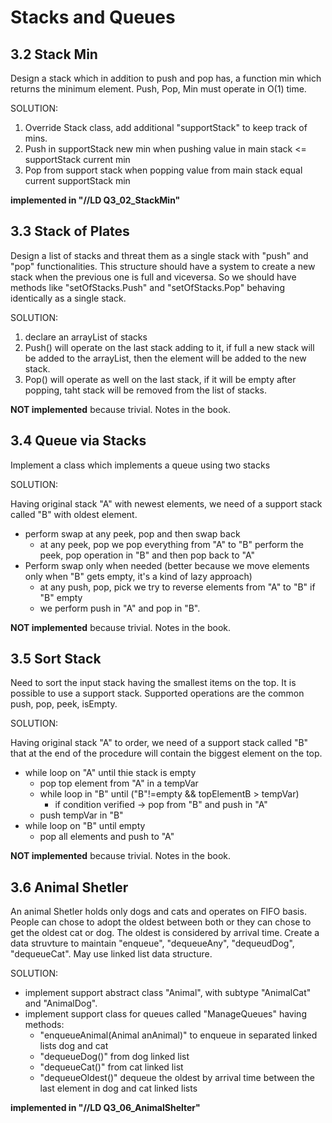 # Stacks and Queues

## 3.2 Stack Min
Design a stack which in addition to push and pop has, a function min which returns the minimum element. Push, Pop, Min must operate in O(1) time.

SOLUTION:
1) Override Stack class, add additional "supportStack" to keep track of mins.
2) Push in supportStack new min when pushing value in main stack <= supportStack current min
3) Pop from support stack when popping value from main stack equal current supportStack min

**implemented in "//LD Q3_02_StackMin"**

## 3.3 Stack of Plates 
Design a list of stacks and threat them as a single stack with "push" and "pop" functionalities. This structure should have a system to create a new stack when the previous one is full and viceversa. So we should have methods like "setOfStacks.Push" and "setOfStacks.Pop" behaving identically as a single stack.

SOLUTION:
1) declare an arrayList of stacks
2) Push() will operate on the last stack adding to it, if full a new stack will be added to the arrayList, then the element will be added to the new stack.
3) Pop() will operate as well on the last stack, if it will be empty after popping, taht stack will be removed from the list of stacks.

**NOT implemented** because trivial. Notes in the book.

## 3.4 Queue via Stacks
Implement a class which implements a queue using two stacks

SOLUTION:

Having original stack "A" with newest elements, we need of a support stack called "B" with oldest element.
  - perform swap at any peek, pop and then swap back
    - at any peek, pop we pop everything from "A" to "B" perform the peek, pop operation in  "B" and then pop back to "A" 
  - Perform swap only when needed (better because we move elements only when "B" gets empty, it's a kind of lazy approach)
    - at any push, pop, pick we try to reverse elements from "A" to "B" if "B" empty
    - we perform push in "A" and pop in "B".

**NOT implemented** because trivial. Notes in the book.

## 3.5 Sort Stack
Need to sort the input stack having the smallest items on the top. It is possible to use a support stack. Supported operations are the common push, pop, peek, isEmpty.

SOLUTION:

Having original stack "A" to order, we need of a support stack called "B" that at the end of the procedure will contain the biggest element on the top.
  - while loop on "A" until thie stack is empty
    - pop top element from "A" in a tempVar
	- while loop in "B" until ("B"!=empty && topElementB > tempVar) 
	  - if condition verified -> pop from "B" and push in "A"
	- push tempVar in "B"
  - while loop on "B" until empty
    - pop all elements and push to "A"

**NOT implemented** because trivial. Notes in the book.

## 3.6 Animal Shetler 
An animal Shetler holds only dogs and cats and operates on FIFO basis. People can chose to adopt the oldest between both or they can chose to get the oldest cat or dog. The oldest is considered by arrival time. Create a data struvture to maintain "enqueue", "dequeueAny", "dequeudDog", "dequeueCat". May use linked list data structure.

SOLUTION:
- implement support abstract class "Animal", with subtype "AnimalCat" and "AnimalDog".
- implement support class for queues called "ManageQueues" having methods:
  - "enqueueAnimal(Animal anAnimal)" to enqueue in separated linked lists dog and cat
  - "dequeueDog()" from dog linked list
  - "dequeueCat()" from cat linked list
  - "dequeueOldest()" dequeue the oldest by arrival time between the last element in dog and cat linked lists 

**implemented in "//LD Q3_06_AnimalShelter"**